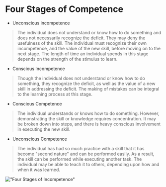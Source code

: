 # Four Stages of Competence

- Unconscious incompetence

> The individual does not understand or know how to do something and does not necessarily recognize the deficit. They may deny the usefulness of the skill. The individual must recognize their own incompetence, and the value of the new skill, before moving on to the next stage. The length of time an individual spends in this stage depends on the strength of the stimulus to learn.

- Conscious Incompetence

> Though the individual does not understand or know how to do something, they recognize the deficit, as well as the value of a new skill in addressing the deficit. The making of mistakes can be integral to the learning process at this stage.

- Conscious Competence

> The individual understands or knows how to do something. However, demonstrating the skill or knowledge requires concentration. It may be broken down into steps, and there is heavy conscious involvement in executing the new skill.

- Unconscious Competence

> The individual has had so much practice with a skill that it has become "second nature" and can be performed easily. As a result, the skill can be performed while executing another task. The individual may be able to teach it to others, depending upon how and when it was learned.

!["Four Stages of Incompetence"](images/four-stages-of-competence.png)

